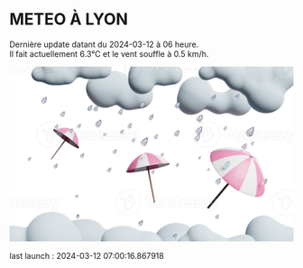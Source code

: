 # METEO À LYON

Dernière update datant du 2024-03-12 à 06 heure.  
Il fait actuellement 6.3°C et le vent souffle à 0.5 km/h.      

![](./.github/rain.png)

last launch : 2024-03-12 07:00:16.867918
